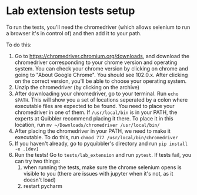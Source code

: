 
# Lab extension tests setup

To run the tests, you'll need the chromedriver (which allows selenium to run a browser it's in control of)
and then add it to your path.

To do this:

1. Go to https://chromedriver.chromium.org/downloads, and download the chromedriver corresponding to your chrome version and operating system.
You can check your chrome version by clicking on chrome and going to "About Google Chrome".
You should see 102.0.x. After clicking on the correct version, you'll be able to choose your operating system.
2. Unzip the chromedriver (by clicking on the archive)
3. After downloading your chromedriver, go to your terminal. Run `echo $PATH`. This will show you a set of locations seperated by a colon where executable files are expected to be found.
You need to place your chromedriver in one of them. If `/usr/local/bin` is in your PATH, the experts at Quibbler recommend placing it there. 
To place it in this location, run `mv ~/Downloads/chromedriver /usr/local/bin/`
4. After placing the chromedriver in your PATH, we need to make it executable. To do this, run
`chmod 777 /usr/local/bin/chromedriver`
5. If you haven't already, go to pyquibbler's directory and run 
`pip install -e .[dev]`
6. Run the tests! Go to `tests/lab_extension` and run `pytest`. If tests fail, you can try two things:
   1. when running the tests, make sure the chrome selenium opens is visible to you (there are issues with jupyter when it's not, as it doesn't load)
   2. restart pycharm
   